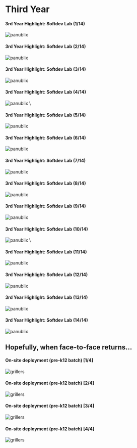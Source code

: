Third Year
==========


#### 3rd Year Highlight: Softdev Lab (1/14)

![panublix](images/panublix/2.png) <!-- .element style="box-shadow: 2px 2px 16px lightgray" -->


#### 3rd Year Highlight: Softdev Lab (2/14)

![panublix](images/panublix/3.jpg) <!-- .element style="box-shadow: 2px 2px 16px lightgray" -->



#### 3rd Year Highlight: Softdev Lab (3/14)

![panublix](images/panublix/4.jpg) <!-- .element style="box-shadow: 2px 2px 16px lightgray" -->



#### 3rd Year Highlight: Softdev Lab (4/14)

![panublix](images/panublix/6.png) <!-- .element style="box-shadow: 2px 2px 16px lightgray" -->\



#### 3rd Year Highlight: Softdev Lab (5/14)

![panublix](images/panublix/7.jpg) <!-- .element style="box-shadow: 2px 2px 16px lightgray" -->



#### 3rd Year Highlight: Softdev Lab (6/14)

![panublix](images/panublix/8.jpg) <!-- .element style="box-shadow: 2px 2px 16px lightgray" -->



#### 3rd Year Highlight: Softdev Lab (7/14)

![panublix](images/panublix/9.png) <!-- .element style="box-shadow: 2px 2px 16px lightgray" -->



#### 3rd Year Highlight: Softdev Lab (8/14)

![panublix](images/panublix/13.jpg) <!-- .element style="box-shadow: 2px 2px 16px lightgray" -->



#### 3rd Year Highlight: Softdev Lab (9/14)

![panublix](images/panublix/14.png) <!-- .element style="box-shadow: 2px 2px 16px lightgray" -->



#### 3rd Year Highlight: Softdev Lab (10/14)

![panublix](images/panublix/15.png) <!-- .element style="box-shadow: 2px 2px 16px lightgray" -->\



#### 3rd Year Highlight: Softdev Lab (11/14)

![panublix](images/panublix/17.png) <!-- .element style="box-shadow: 2px 2px 16px lightgray" -->



#### 3rd Year Highlight: Softdev Lab (12/14)

![panublix](images/panublix/18.png) <!-- .element style="box-shadow: 2px 2px 16px lightgray" -->



#### 3rd Year Highlight: Softdev Lab (13/14)

![panublix](images/panublix/19.png) <!-- .element style="box-shadow: 2px 2px 16px lightgray" -->



#### 3rd Year Highlight: Softdev Lab (14/14)

![panublix](images/panublix/20.png) <!-- .element style="box-shadow: 2px 2px 16px lightgray" -->



## Hopefully, when face-to-face returns...


#### On-site deployment (pre-k12 batch) [1/4]

![grillers](images/grillers-1.jpg)



#### On-site deployment (pre-k12 batch) [2/4]

![grillers](images/grillers-2.jpg)



#### On-site deployment (pre-k12 batch) [3/4]

![grillers](images/grillers-3.jpg)



#### On-site deployment (pre-k12 batch) [4/4]

![grillers](images/grillers-4.jpg)